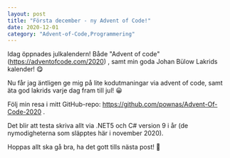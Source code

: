 ```yaml
---
layout: post
title: "Första december - ny Advent of Code!"
date: 2020-12-01
category: "Advent-of-Code,Programmering"
---
```


Idag öppnades julkalendern! Både "Advent of code" (https://adventofcode.com/2020) , samt min goda Johan Bülow Lakrids kalender! 😋

Nu får jag äntligen ge mig på lite kodutmaningar via advent of code, samt äta god lakrids varje dag fram till jul! 😀

Följ min resa i mitt GitHub-repo: https://github.com/pownas/Advent-Of-Code-2020 .

Det blir att testa skriva allt via .NET5 och C# version 9 i år (de nymodigheterna som släpptes här i november 2020). 

Hoppas allt ska gå bra, ha det gott tills nästa post! 🙂
